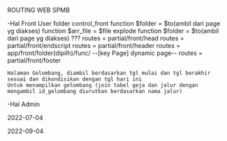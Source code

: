 ROUTING WEB SPMB

-Hal Front User
	folder control_front
    function $folder = $to(ambil dari page yg diakses)
    function $arr_file = $file explode
    function $folder = $to(ambil dari page yg diakses) ???
    routes = partial/front/head
    routes = partial/front/endscript
    routes = partial/front/header
    routes = app/front/folder(dipilh)/func/ --[key Page] dynamic page--
    routes = partial/front/footer

    Halaman Gelombang, diambil berdasarkan tgl mulai dan tgl berakhir sesuai dan dikondisikan dengan tgl hari ini
    Untuk menampilkan gelombang (join tabel geja dan jalur dengan mengambil id_gelombang diurutkan berdasarkan nama jalur)






-Hal Admin


2022-07-04

2022-09-04